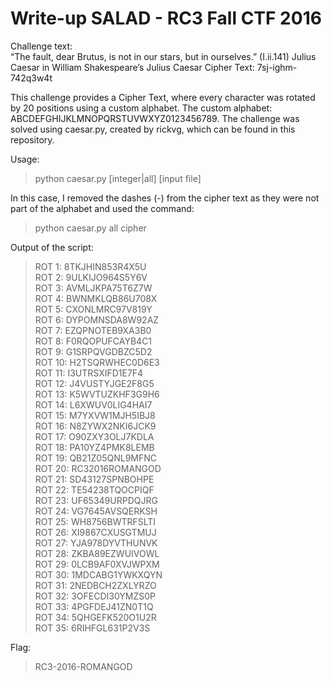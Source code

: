 # Write-up SALAD - RC3 Fall CTF 2016

Challenge text: <br/>
“The fault, dear Brutus, is not in our stars, but in ourselves.” (I.ii.141) Julius Caesar in William Shakespeare’s Julius Caesar
Cipher Text: 7sj-ighm-742q3w4t

This challenge provides a Cipher Text, where every character was rotated by 20 positions using a custom alphabet. The custom alphabet: ABCDEFGHIJKLMNOPQRSTUVWXYZ0123456789.
The challenge was solved using caesar.py, created by rickvg, which can be found in this repository.

Usage:
> python caesar.py [integer|all] [input file]

In this case, I removed the dashes (-) from the cipher text as they were not part of the alphabet and used the command:
> python caesar.py all cipher

Output of the script: <br/>
>ROT 1: 8TKJHIN853R4X5U <br/>
>ROT 2: 9ULKIJO964S5Y6V <br/>
>ROT 3: AVMLJKPA75T6Z7W <br/>
>ROT 4: BWNMKLQB86U708X <br/>
>ROT 5: CXONLMRC97V819Y <br/>
>ROT 6: DYPOMNSDA8W92AZ <br/>
>ROT 7: EZQPNOTEB9XA3B0 <br/>
>ROT 8: F0RQOPUFCAYB4C1 <br/>
>ROT 9: G1SRPQVGDBZC5D2 <br/>
>ROT 10: H2TSQRWHEC0D6E3 <br/>
>ROT 11: I3UTRSXIFD1E7F4 <br/>
>ROT 12: J4VUSTYJGE2F8G5 <br/>
>ROT 13: K5WVTUZKHF3G9H6 <br/>
>ROT 14: L6XWUV0LIG4HAI7 <br/>
>ROT 15: M7YXVW1MJH5IBJ8 <br/>
>ROT 16: N8ZYWX2NKI6JCK9 <br/>
>ROT 17: O90ZXY3OLJ7KDLA <br/>
>ROT 18: PA10YZ4PMK8LEMB <br/>
>ROT 19: QB21Z05QNL9MFNC <br/>
>ROT 20: RC32016ROMANGOD <br/>
>ROT 21: SD43127SPNBOHPE <br/>
>ROT 22: TE54238TQOCPIQF <br/>
>ROT 23: UF65349URPDQJRG <br/>
>ROT 24: VG7645AVSQERKSH <br/>
>ROT 25: WH8756BWTRFSLTI <br/>
>ROT 26: XI9867CXUSGTMUJ <br/>
>ROT 27: YJA978DYVTHUNVK <br/>
>ROT 28: ZKBA89EZWUIVOWL <br/>
>ROT 29: 0LCB9AF0XVJWPXM <br/>
>ROT 30: 1MDCABG1YWKXQYN <br/>
>ROT 31: 2NEDBCH2ZXLYRZO <br/>
>ROT 32: 3OFECDI30YMZS0P <br/>
>ROT 33: 4PGFDEJ41ZN0T1Q <br/>
>ROT 34: 5QHGEFK520O1U2R <br/>
>ROT 35: 6RIHFGL631P2V3S <br/>


Flag:
> RC3-2016-ROMANGOD
